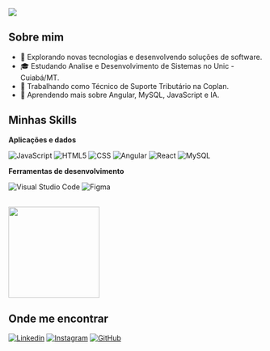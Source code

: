 ![](https://komarev.com/ghpvc/?username=iuricode&color=006bed)

## Sobre mim

- 🤔 Explorando novas tecnologias e desenvolvendo soluções de software.
- 🎓 Estudando Analise e Desenvolvimento de Sistemas no Unic - Cuiabá/MT.
- 💼 Trabalhando como Técnico de Suporte Tributário na Coplan.
- 🌱 Aprendendo mais sobre Angular, MySQL, JavaScript e IA.

## Minhas Skills

**Aplicações e dados**

<!--![C++](https://img.shields.io/badge/-C++-333333?style=flat&logo=C%2B%2B&logoColor=00599C)
![Java](https://img.shields.io/badge/-Java-333333?style=flat&logo=Java&logoColor=007396)-->
![JavaScript](https://img.shields.io/badge/-JavaScript-333333?style=flat&logo=javascript)
![HTML5](https://img.shields.io/badge/-HTML5-333333?style=flat&logo=HTML5)
![CSS](https://img.shields.io/badge/-CSS-333333?style=flat&logo=CSS3&logoColor=1572B6)
![Angular](https://img.shields.io/badge/-Angular-333333?style=flat&logo=Angular)
![React](https://img.shields.io/badge/-React-333333?style=flat&logo=react)
![MySQL](https://img.shields.io/badge/-MySQL-333333?style=flat&logo=mysql)
<!--![React Native](https://img.shields.io/badge/-React%20Native-333333?style=flat&logo=react)-->
<!--![Jest](https://img.shields.io/badge/-Jest-333333?style=flat&logo=jest)-->

**Ferramentas de desenvolvimento**

![Visual Studio Code](https://img.shields.io/badge/-Visual%20Studio%20Code-333333?style=flat&logo=visual-studio-code&logoColor=007ACC)
![Figma](https://img.shields.io/badge/-Figma-333333?style=flat&logo=figma&logoColor=007ACC)
<!--![Eclipse](https://img.shields.io/badge/-Eclipse-333333?style=flat&logo=eclipse-ide&logoColor=2C2255)-->
<!--![Trello](https://img.shields.io/badge/-Trello-333333?style=flat&logo=trello&logoColor=007ACC)-->
<!--![Adobe XD](https://img.shields.io/badge/-Adobe%20XD-333333?style=flat&logo=adobe-xd&logoColor=007ACC)-->

<br/>

<a href="https://github.com/gutzdrx" title="Perfil do gutzdrx">
  <img height="180em" src="https://github-readme-stats.vercel.app/api?username=gutzdrx&theme=dracula&show_icons=true" />
</a>

## Onde me encontrar

[![Linkedin](https://img.shields.io/badge/-username-blue?style=flat-square&logo=Linkedin&logoColor=white&link=LINK-DO-SEU-LINKEDIN)](https://www.linkedin.com/in/guilherme-gutierrezz/)
[![Instagram](https://img.shields.io/badge/-@seuusuario-833AB4?style=flat-square&logo=instagram&logoColor=white)](https://instagram.com/gutzdrx)
[![GitHub](https://img.shields.io/github/followers/iuricode?label=follow&style=social)](https://github.com/gutzdrx)
